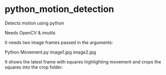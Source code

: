 # python_motion_detection
Detects motion using python

Needs OpenCV & imutils

It needs two image frames passed in the arguments:

Python Movement.py image1.jpg image2.jpg

It shows the latest frame with squares highlighting movement and crops the squares into the crop folder.
